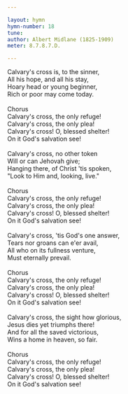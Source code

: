 ```yaml
---

layout: hymn
hymn-number: 18
tune: 
author: Albert Midlane (1825-1909)
meter: 8.7.8.7.D.

---
```

Calvary's cross is, to the sinner,<br>All his hope, and all his stay,<br>Hoary head or young beginner,<br>Rich or poor may come today.<br><br>Chorus<br>Calvary's cross, the only refuge!<br>Calvary's cross, the only plea!<br>Calvary's cross! O, blessed shelter!<br>On it God's salvation see!<br><br>Calvary's cross, no other token<br>Will or can Jehovah give;<br>Hanging there, of Christ 'tis spoken,<br>"Look to Him and, looking, live."<br><br>Chorus<br>Calvary's cross, the only refuge!<br>Calvary's cross, the only plea!<br>Calvary's cross! O, blessed shelter!<br>On it God's salvation see!<br><br>Calvary's cross, 'tis God's one answer,<br>Tears nor groans can e'er avail,<br>All who on its fullness venture,<br>Must eternally prevail.<br><br>Chorus<br>Calvary's cross, the only refuge!<br>Calvary's cross, the only plea!<br>Calvary's cross! O, blessed shelter!<br>On it God's salvation see!<br><br>Calvary's cross, the sight how glorious,<br>Jesus dies yet triumphs there!<br>And for all the saved victorious,<br>Wins a home in heaven, so fair.<br><br>Chorus<br>Calvary's cross, the only refuge!<br>Calvary's cross, the only plea!<br>Calvary's cross! O, blessed shelter!<br>On it God's salvation see!<br><br><br>
